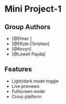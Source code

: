 # Mini Project-1


## Group Authors

- [@Elmer ]
- [@EKyle Christian]
- [@Kevyn]
- [@Lowell Payda]



## Features

- Light/dark mode toggle
- Live previews
- Fullscreen mode
- Cross platform

